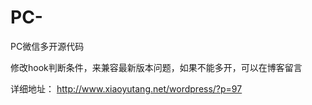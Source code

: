 # PC-
PC微信多开源代码

修改hook判断条件，来兼容最新版本问题，如果不能多开，可以在博客留言

详细地址：
http://www.xiaoyutang.net/wordpress/?p=97
